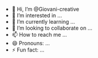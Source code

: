 - 👋 Hi, I’m @Giovani-creative
- 👀 I’m interested in ...
- 🌱 I’m currently learning ...
- 💞️ I’m looking to collaborate on ...
- 📫 How to reach me ...
- 😄 Pronouns: ...
- ⚡ Fun fact: ...

<!---
Giovani-creative/Giovani-creative is a ✨ special ✨ repository because its `README.md` (this file) appears on your GitHub profile.
You can click the Preview link to take a look at your changes.
--->
